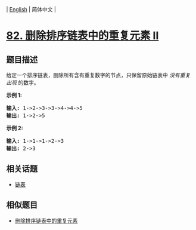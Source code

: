 
| [English](README_EN.md) | 简体中文 |

# [82. 删除排序链表中的重复元素 II](https://leetcode-cn.com/problems/remove-duplicates-from-sorted-list-ii/)

## 题目描述

<p>给定一个排序链表，删除所有含有重复数字的节点，只保留原始链表中&nbsp;<em>没有重复出现&nbsp;</em>的数字。</p>

<p><strong>示例&nbsp;1:</strong></p>

<pre><strong>输入:</strong> 1-&gt;2-&gt;3-&gt;3-&gt;4-&gt;4-&gt;5
<strong>输出:</strong> 1-&gt;2-&gt;5
</pre>

<p><strong>示例&nbsp;2:</strong></p>

<pre><strong>输入:</strong> 1-&gt;1-&gt;1-&gt;2-&gt;3
<strong>输出:</strong> 2-&gt;3</pre>


## 相关话题

- [链表](https://leetcode-cn.com/tag/linked-list)

## 相似题目

- [删除排序链表中的重复元素](../remove-duplicates-from-sorted-list/README.md)
